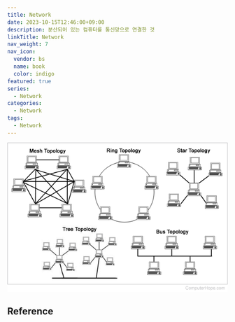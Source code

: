 ```yaml
---
title: Network
date: 2023-10-15T12:46:00+09:00
description: 분산되어 있는 컴퓨터를 통신망으로 연결한 것
linkTitle: Network
nav_weight: 7
nav_icon:
  vendor: bs
  name: book
  color: indigo
featured: true
series:
  - Network
categories:
  - Network
tags:
  - Network
---
```


![Network](nettopo.webp#center)

## Reference
